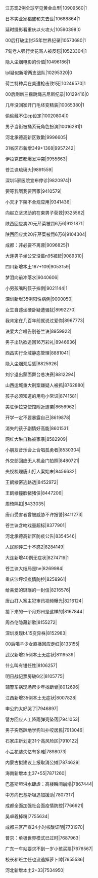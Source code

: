 江苏现2例全球罕见黄金血型|10909560|1

日本实业家稻盛和夫去世|10688864|1

延时摄影看重庆以火攻火|10590398|0

00后打破尘封35年世界纪录|10573680|1

7旬老人强行卖花骂人被反怼|10523304|1

隐入尘烟电影的价值|10496186|1

lpl疑似新增两支战队|10295320|0

荷兰特种兵在美遭枪击致1死|10246570|1

00后刷新三摇跳绳吉尼斯纪录|10129416|0

几年没回家开门毛坯变精装|10065380|1

偷偷藏不住cp设定|10020804|0

男子当街被捅系玩角色扮演|10016281|1

河北承德高新区致歉|9996605|

31省区市新增349+1368|9957242|

伊拉克首都爆发冲突|9955663|

苍兰诀琉璃火|9891559|

深圳5家医院宣布停诊|9820974|1

要等我啊我要回家|9410579|

小天才下架不合规应用|9341436|

向赵立坚求助的在柬男子获救|9325562|

陕西回应卖20元芹菜被罚6万6|9121871|

陕西回应卖20斤芹菜被罚6万6|9104304|

成都：非必要不离蓉|9096825|1

大连男子坐公交没戴n95被赶|9089310|

四川新增本土167+109|9053159|

梦泪向前冲落水|9040606|

小男孩嘴叼筷子摔倒|9021144|1

深圳新增35例阳性病例|9000050|

女生自述坐硬卧疑遭骚扰|8992270|

我肯定在几百年前就说过爱你|8967773|

诀爱大合唱告别苍兰诀|8959922|

男子出轨欲追回16万彩礼|8946636|

西昌实行全域静态管理|8881041|

隐入尘烟观后感|8825926|

刘宇退出蒙面舞台总决赛|8812294|

山西运城重大刑案嫌疑人被抓|8762880|

孩子必须知道的用电小常识|8741581|

美驻伊拉克使馆附近遭袭|8656962|

开学一定不要暴露自己|8619878|

消失的孩子剧情好高能|8601531|

网红大琳自称被家暴|8582909|

小朋友音乐会上合唱孤勇者|8530304|

外交部回应无人机金门拍照|8480721|

央视梳理唐山打人案始末|8456632|

王鹤棣密逃路透|8452972|

王鹤棣撞脸猪猪侠|8447206|

周琦隔扣|8433035|

唐山受害者曾被威胁不许报警|8411273|

苍兰诀含吻戏量超标|8377901|

河北承德高新区防疫公告|8354546|

人民网评二十不惑2|8284149|

大连新增40例无症状|8274719|1

苍兰诀大结局是he|8269984|

重庆沙坪坝疫情防控|8258961|

给亲爱的璐瑶的一封信|8216576|

唐山打人案主犯审讯视频曝光|8216124|

接下来的一个月郑州是这样的|8167844|

周杰伦隐藏新歌|8155272|

深圳发现bf.15变异株|8152983|

00后噶羊少女直播回应走红|8133155|

武汉新增25例本土无症状|8119539|

什么叫有钳任性|8106257|

明日战记票房破6亿|8105775|

辅警车祸现场帮少年找断骨|8012696|

江西新增35例本土无症状|8007828|

申公豹太好哭了|7946897|

警方回应人工降雨弹壳坠落|7941053|

男子突然趴地学狗叫扑咬居民|7913046|

石家庄新划定31个高风险区|7910122|

小兰花装失忆有多难|7898073|

内蒙古拟建议上报取消公摊|7874629|

海南新增本土37+55|7871260|

巴基斯坦洪水肆虐：高楼瞬间崩塌|7867444|

中方向巴基斯坦追加援助|7807317|

成都全面加强社会面疫情防控|7766921|

吴卓羲掉粉|7755634|

成都三区严查24小时核酸证明|7731970|

普京：单极世界模式已过时|7687963|

广东一车站要求不到一岁小孩买票|7676567|

校长和班主任也没逃掉萝卜蹲|7655536|

河北新增本土2+33|7534950|

